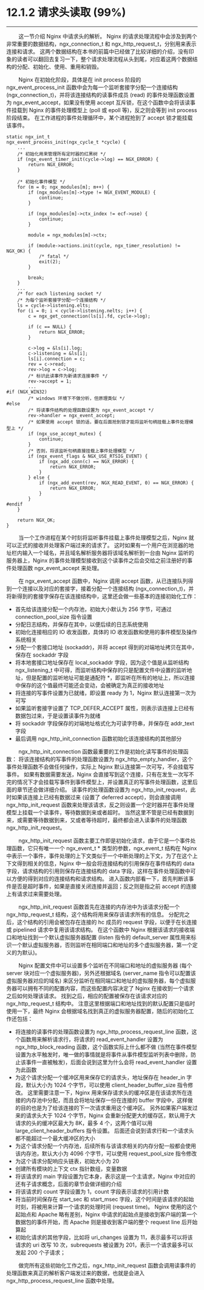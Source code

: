 # 12.1.2 请求头读取 (99%)
***

&emsp;&emsp;
这一节介绍 Nginx 中请求头的解析。
Nginx 的请求处理流程中会涉及到两个非常重要的数据结构，ngx\_connection\_t 和 ngx\_http\_request\_t，分别用来表示连接和请求。
这两个数据结构在本书的前篇中已经做了比较详细的介绍，没有印象的读者可以翻回去复习一下，整个请求处理流程从头到尾，对应着这两个数据结构的分配、初始化、使用、重用和销毁。

&emsp;&emsp;
Nginx 在初始化阶段，具体是在 init process 阶段的 ngx\_event\_process\_init 函数中会为每一个监听套接字分配一个连接结构 (ngx\_connection\_t)，并将该连接结构的读事件成员 (read) 的事件处理函数设置为 ngx\_event\_accept，如果没有使用 accept 互斥锁，在这个函数中会将该读事件挂载到 Nginx 的事件处理模型上 (poll 或 epoll 等)，反之则会等到 init process 阶段结束。
在工作进程的事件处理循环中，某个进程抢到了 accept 锁才能挂载该事件。

    static ngx_int_t
    ngx_event_process_init(ngx_cycle_t *cycle) {
        ...
        /* 初始化用来管理所有定时器的红黑树 */
        if (ngx_event_timer_init(cycle->log) == NGX_ERROR) {
            return NGX_ERROR;
        }
        
        /* 初始化事件模型 */
        for (m = 0; ngx_modules[m]; m++) {
            if (ngx_modules[m]->type != NGX_EVENT_MODULE) {
                continue;
            }

            if (ngx_modules[m]->ctx_index != ecf->use) {
                continue;
            }

            module = ngx_modules[m]->ctx;

            if (module->actions.init(cycle, ngx_timer_resolution) != NGX_OK) {
                /* fatal */
                exit(2);
            }

            break;
        }
        ...
        /* for each listening socket */
        /* 为每个监听套接字分配一个连接结构 */
        ls = cycle->listening.elts;
        for (i = 0; i < cycle->listening.nelts; i++) {
            c = ngx_get_connection(ls[i].fd, cycle->log);

            if (c == NULL) {
                return NGX_ERROR;
            }

            c->log = &ls[i].log;
            c->listening = &ls[i];
            ls[i].connection = c;
            rev = c->read;
            rev->log = c->log;
            /* 标识此读事件为新请求连接事件 */
            rev->accept = 1;
            ...
    #if (NGX_WIN32)
            /* windows 环境下不做分析，但原理类似 */
    #else
            /* 将读事件结构的处理函数设置为 ngx_event_accept */
            rev->handler = ngx_event_accept;
            /* 如果使用 accept 锁的话，要在后面抢到锁才能将监听句柄挂载上事件处理模型上 */
            if (ngx_use_accept_mutex) {
                continue;
            }
            /* 否则，将该监听句柄直接挂载上事件处理模型 */
            if (ngx_event_flags & NGX_USE_RTSIG_EVENT) {
                if (ngx_add_conn(c) == NGX_ERROR) {
                    return NGX_ERROR;
                }
            } else {
                if (ngx_add_event(rev, NGX_READ_EVENT, 0) == NGX_ERROR) {
                    return NGX_ERROR;
                }
            }
    #endif
        }

        return NGX_OK;
    }

&emsp;&emsp;
当一个工作进程在某个时刻将监听事件挂载上事件处理模型之后，Nginx 就可以正式的接收并处理客户端过来的请求了。
这时如果有一个用户在浏览器的地址栏内输入一个域名，并且域名解析服务器将该域名解析到一台由 Nginx 监听的服务器上，Nginx 的事件处理模型接收到这个读事件之后会交给之前注册好的事件处理函数 ngx\_event\_accept 来处理。

&emsp;&emsp;
在 ngx\_event\_accept 函数中，Nginx 调用 accept 函数，从已连接队列得到一个连接以及对应的套接字，接着分配一个连接结构 (ngx\_connection\_t)，并将新得到的套接字保存在该连接结构中，这里还会做一些基本的连接初始化工作：

+ 首先给该连接分配一个内存池，初始大小默认为 256 字节，可通过 connection\_pool\_size 指令设置
+ 分配日志结构，并保存在其中，以便后续的日志系统使用
+ 初始化连接相应的 IO 收发函数，具体的 IO 收发函数和使用的事件模型及操作系统相关
+ 分配一个套接口地址 (sockaddr)，并将 accept 得到的对端地址拷贝在其中，保存在 sockaddr 字段
+ 将本地套接口地址保存在 local\_sockaddr 字段，因为这个值是从监听结构 ngx\_listening\_t 中可得，而监听结构中保存的只是配置文件中设置的监听地址，但是配置的监听地址可能是通配符 \*，即监听在所有的地址上，所以连接中保存的这个值最终可能还会变动，会被确定为真正的接收地址
+ 将连接的写事件设置为已就绪，即设置 ready 为 1，Nginx 默认连接第一次为可写
+ 如果监听套接字设置了 TCP\_DEFER\_ACCEPT 属性，则表示该连接上已经有数据包过来，于是设置读事件为就绪
+ 将 sockaddr 字段保存的对端地址格式化为可读字符串，并保存在 addr\_text 字段
+ 最后调用 ngx\_http\_init\_connection 函数初始化该连接结构的其他部分

&emsp;&emsp;
ngx\_http\_init\_connection 函数最重要的工作是初始化读写事件的处理函数：
将该连接结构的写事件的处理函数设置为 ngx\_http\_empty\_handler，这个事件处理函数不会做任何操作，实际上 Nginx 默认连接第一次可写，不会挂载写事件。
如果有数据需要发送，Nginx 会直接写到这个连接，只有在发生一次写不完的情况下才会挂载写事件到事件模型上，并设置真正的写事件处理函数，这里后面的章节还会做详细介绍。
读事件的处理函数设置为 ngx\_http\_init\_request，此时如果该连接上已经有数据过来 (设置了 deferred accept)，则会直接调用 ngx\_http\_init\_request 函数来处理该请求，反之则设置一个定时器并在事件处理模型上挂载一个读事件，等待数据到来或者超时。
当然这里不管是已经有数据到来，或需要等待数据到来，又或者等待超时，最终都会进入读事件的处理函数 ngx\_http\_init\_request。

&emsp;&emsp;
ngx\_http\_init\_request 函数主要工作即是初始化请求，由于它是一个事件处理函数，它只有唯一一个 ngx\_event\_t * 类型的参数，ngx\_event\_t 结构在 Nginx 中表示一个事件，事件处理的上下文类似于一个中断处理的上下文，为了在这个上下文得到相关的信息，Nginx 中一般会将连接结构的引用保存在事件结构的 data 字段，请求结构的引用则保存在连接结构的 data 字段，这样在事件处理函数中可以方便的得到对应的连接结构和请求结构。
进入函数内部看一下，首先判断该事件是否是超时事件，如果是直接关闭连接并返回；反之则是指之前 accept 的连接上有请求过来需要处理。

&emsp;&emsp;
ngx\_http\_init\_request 函数首先在连接的内存池中为该请求分配一个 ngx\_http\_request\_t 结构，这个结构将用来保存该请求所有的信息。
分配完之后，这个结构的引用会被包存在连接的 hc 成员的 request 字段，以便于在长连接或 pipelined 请求中复用该请求结构。
在这个函数中 Nginx 根据该请求的接收端口和地址找到一个默认虚拟服务器配置 (listen 指令的 default\_server 属性用来标识一个默认虚拟服务器，否则监听在相同端口和地址的多个虚拟服务器，第一个定义的为默认)。

&emsp;&emsp;
Nginx 配置文件中可以设置多个监听在不同端口和地址的虚拟服务器 (每个 server 块对应一个虚拟服务器)，另外还根据域名 (server\_name 指令可以配置该虚拟服务器对应的域名) 来区分监听在相同端口和地址的虚拟服务器，每个虚拟服务器可以拥有不同的配置内容，而这些配置内容决定了 Nginx 在接收到一个请求之后如何处理该请求。
找到之后，相应的配置被保存在该请求对应的 ngx\_http\_request\_t 结构中。
注意这里根据端口和地址找到的默认配置只是临时使用一下，最终 Nginx 会根据域名找到真正的虚拟服务器配置，随后的初始化工作还包括：

+ 将连接的读事件的处理函数设置为 ngx\_http\_process\_request\_line 函数，这个函数用来解析请求行，将请求的 read\_event\_handler 设置为 ngx\_http\_block\_reading 函数，这个函数实际上什么都不做 (当然在事件模型设置为水平触发时，唯一做的事情就是将事件从事件模型监听列表中删除，防止该事件一直被触发)，后面会说到这里为什么会将 read\_event\_handler 设置为此函数
+ 为这个请求分配一个缓冲区用来保存它的请求头，地址保存在 header\_in 字段，默认大小为 1024 个字节，可以使用 client\_header\_buffer\_size 指令修改。
这里需要注意一下，Nginx 用来保存请求头的缓冲区是在该请求所在连接的内存池中分配，而且会将地址保存一份在连接的 buffer 字段中，这样做的目的也是为了给该连接的下一次请求重用这个缓冲区。
另外如果客户端发过来的请求头大于 1024 个字节，Nginx 会重新分配更大的缓存区，默认用于大请求的头的缓冲区最大为 8K，最多 4 个，这两个值可以用 large\_client\_header\_buffers 指令设置。
后面还会说到请求行和一个请求头都不能超过一个最大缓冲区的大小
+ 为这个请求分配一个内存池，后续所有与该请求相关的内存分配一般都会使用该内存池，默认大小为 4096 个字节，可以使用 request\_pool\_size 指令修改
+ 为这个请求分配响应头链表，初始大小为 20
+ 创建所有模块的上下文 ctx 指针数组，变量数据
+ 将该请求的 main 字段设置为它本身，表示这是一个主请求，Nginx 中对应的还有子请求概念，后面的章节会做详细的介绍
+ 将该请求的 count 字段设置为 1，count 字段表示请求的引用计数
+ 将当前时间保存在 start\_sec 和 start\_msec 字段，这个时间是该请求的起始时刻，将被用来计算一个请求的处理时间 (request time)。
Nginx 使用的这个起始点和 Apache 略有差别，Nginx 中请求的起始点是接收到客户端的第一个数据包的事件开始，而 Apache 则是接收到客户端的整个 request line 后开始算起
+ 初始化请求的其他字段，比如将 uri\_changes 设置为 11，表示最多可以将该请求的 uri 改写 10 次，subrequests 被设置为 201，表示一个请求最多可以发起 200 个子请求；

&emsp;&emsp;
做完所有这些初始化工作之后，ngx\_http\_init\_request 函数会调用读事件的处理函数来真正的解析客户端发过来的数据，也就是会进入 ngx\_http\_process\_request\_line 函数中处理。